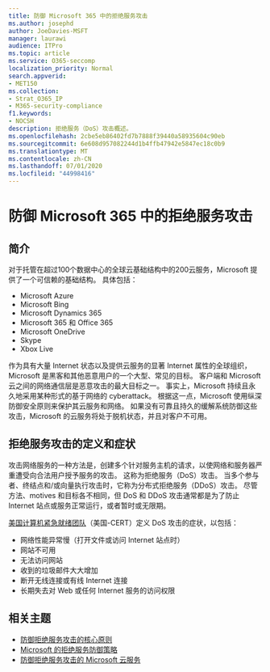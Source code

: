 ```yaml
---
title: 防御 Microsoft 365 中的拒绝服务攻击
ms.author: josephd
author: JoeDavies-MSFT
manager: laurawi
audience: ITPro
ms.topic: article
ms.service: O365-seccomp
localization_priority: Normal
search.appverid:
- MET150
ms.collection:
- Strat_O365_IP
- M365-security-compliance
f1.keywords:
- NOCSH
description: 拒绝服务（DoS）攻击概述。
ms.openlocfilehash: 2cbe5eb86402fd7b7888f39440a58935604c90eb
ms.sourcegitcommit: 6e608d957082244d1b4ffb47942e5847ec18c0b9
ms.translationtype: MT
ms.contentlocale: zh-CN
ms.lasthandoff: 07/01/2020
ms.locfileid: "44998416"
---
```

# <a name="defend-against-denial-of-service-attacks-in-microsoft-365"></a>防御 Microsoft 365 中的拒绝服务攻击

## <a name="introduction"></a>简介

对于托管在超过100个数据中心的全球云基础结构中的200云服务，Microsoft 提供了一个可信赖的基础结构。 具体包括：

- Microsoft Azure
- Microsoft Bing
- Microsoft Dynamics 365
- Microsoft 365 和 Office 365
- Microsoft OneDrive
- Skype
- Xbox Live

作为具有大量 Internet 状态以及提供云服务的显著 Internet 属性的全球组织，Microsoft 是黑客和其他恶意用户的一个大型、常见的目标。 客户端和 Microsoft 云之间的网络通信层是恶意攻击的最大目标之一。 事实上，Microsoft 持续且永久地采用某种形式的基于网络的 cyberattack。 根据这一点，Microsoft 使用纵深防御安全原则来保护其云服务和网络。 如果没有可靠且持久的缓解系统防御这些攻击，Microsoft 的云服务将处于脱机状态，并且对客户不可用。

## <a name="definition-and-symptoms-of-denial-of-service-attacks"></a>拒绝服务攻击的定义和症状

攻击网络服务的一种方法是，创建多个针对服务主机的请求，以使网络和服务器严重遭受向合法用户授予服务的攻击。 这称为拒绝服务（DoS）攻击。 当多个参与者、终结点和/或向量执行攻击时，它称为分布式拒绝服务（DDoS）攻击。 尽管方法、motives 和目标各不相同，但 DoS 和 DDoS 攻击通常都是为了防止 Internet 站点或服务正常运行，或者暂时或无限期。

[美国计算机紧急就绪团队](https://www.us-cert.gov/)（美国-CERT）定义 DoS 攻击的症状，以包括：

- 网络性能异常慢（打开文件或访问 Internet 站点时）
- 网站不可用
- 无法访问网站
- 收到的垃圾邮件大大增加
- 断开无线连接或有线 Internet 连接
- 长期失去对 Web 或任何 Internet 服务的访问权限

## <a name="related-topics"></a>相关主题

- [防御拒绝服务攻击的核心原则](office-365-core-principles-of-defense-against-dos-attacks.md)
- [Microsoft 的拒绝服务防御策略](office-365-microsoft-dos-defense-strategy.md)
- [防御拒绝服务攻击的 Microsoft 云服务](office-365-defending-cloud-services-against-dos-attacks.md)
